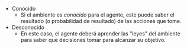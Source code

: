 - Conocido
	- Si el ambiente es *conocido* para el agente, este puede saber el resultado (o probabilidad de resultado) de las acciones que tome.
- Desconocido
	- En este caso, el agente deberá aprender las "leyes" del ambiente para saber que decisiones tomar para alcanzar su objetivo.